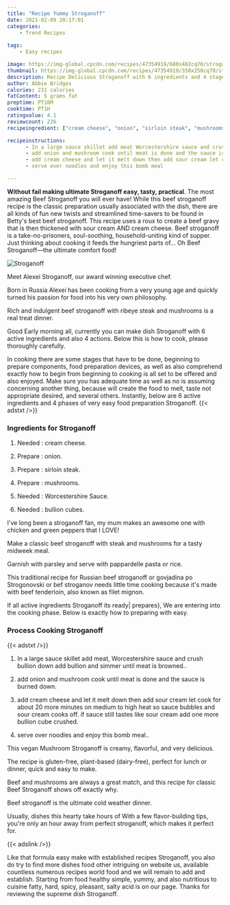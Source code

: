 ```yaml
---
title: "Recipe Yummy Stroganoff"
date: 2021-02-09 20:17:01
categories:
    - Trend Recipes
    
tags:
    - Easy recipes

image: https://img-global.cpcdn.com/recipes/47354919/680x482cq70/stroganoff-recipe-main-photo.jpg
thumbnail: https://img-global.cpcdn.com/recipes/47354919/350x250cq70/stroganoff-recipe-main-photo.jpg
description: Recipe Delicious Stroganoff with 6 ingredients and 4 stages of easy cooking.
author: Abbie Bridges
calories: 231 calories
fatContent: 5 grams fat
preptime: PT18M
cooktime: PT1H
ratingvalue: 4.1
reviewcount: 226
recipeingredient: ["cream cheese", "onion", "sirloin steak", "mushrooms", "Worcestershire Sauce", "bullion cubes"]

recipeinstructions: 
      - In a large sauce skillet add meat Worcestershire sauce and crush bullion down add bullion and simmer until meat is browned 
      - add onion and mushroom cook until meat is done and the sauce is burned down 
      - add cream cheese and let it melt down then add sour cream let cook for about 20 more minutes on medium to high heat so sauce bubbles and sour cream cooks off if sauce still tastes like sour cream add one more bullion cube crushed 
      - serve over noodles and enjoy this bomb meal

---
```




**Without fail making ultimate Stroganoff easy, tasty, practical**. The most amazing Beef Stroganoff you will ever have! While this beef stroganoff recipe is the classic preparation usually associated with the dish, there are all kinds of fun new twists and streamlined time-savers to be found in Betty&#39;s best beef stroganoff. This recipe uses a roux to create a beef gravy that is then thickened with sour cream AND cream cheese. Beef stroganoff is a take-no-prisoners, soul-soothing, household-uniting kind of supper. Just thinking about cooking it feeds the hungriest parts of… Oh Beef Stroganoff—the ultimate comfort food!


![Stroganoff](https://img-global.cpcdn.com/recipes/47354919/680x482cq70/stroganoff-recipe-main-photo.jpg "Stroganoff")



Meet Alexei Stroganoff, our award winning executive chef.

Born in Russia Alexei has been cooking from a very young age and quickly turned his passion for food into his very own philosophy.

Rich and indulgent beef stroganoff with ribeye steak and mushrooms is a real treat dinner.


Good Early morning all, currently you can make dish Stroganoff with 6 active ingredients and also 4 actions. Below this is how to cook, please thoroughly carefully.

In cooking there are some stages that have to be done, beginning to prepare components, food preparation devices, as well as also comprehend exactly how to begin from beginning to cooking is all set to be offered and also enjoyed. Make sure you has adequate time as well as no is assuming concerning another thing, because will create the food to melt, taste not appropriate desired, and several others. Instantly, below are 6 active ingredients and 4 phases of very easy food preparation Stroganoff.
{{< adstxt />}}

### Ingredients for Stroganoff


1. Needed  : cream cheese.

1. Prepare  : onion.

1. Prepare  : sirloin steak.

1. Prepare  : mushrooms.

1. Needed  : Worcestershire Sauce.

1. Needed  : bullion cubes.


I&#39;ve long been a stroganoff fan, my mum makes an awesome one with chicken and green peppers that I LOVE!

Make a classic beef stroganoff with steak and mushrooms for a tasty midweek meal.

Garnish with parsley and serve with pappardelle pasta or rice.

This traditional recipe for Russian beef stroganoff or govjadina po Strogonovski or bef stroganov needs little time cooking because it&#39;s made with beef tenderloin, also known as filet mignon.


If all active ingredients Stroganoff its ready| prepares}, We are entering into the cooking phase. Below is exactly how to preparing with easy.

### Process Cooking Stroganoff

{{< adstxt />}}


1. In a large sauce skillet add meat, Worcestershire sauce and crush bullion down add bullion and simmer until meat is browned..



1. add onion and mushroom cook until meat is done and the sauce is burned down.



1. add cream cheese and let it melt down then add sour cream let cook for about 20 more minutes on medium to high heat so sauce bubbles and sour cream cooks off. if sauce still tastes like sour cream add one more bullion cube crushed.



1. serve over noodles and enjoy this bomb meal..




This vegan Mushroom Stroganoff is creamy, flavorful, and very delicious.

The recipe is gluten-free, plant-based (dairy-free), perfect for lunch or dinner, quick and easy to make.

Beef and mushrooms are always a great match, and this recipe for classic Beef Stroganoff shows off exactly why.

Beef stroganoff is the ultimate cold weather dinner.

Usually, dishes this hearty take hours of With a few flavor-building tips, you&#39;re only an hour away from perfect stroganoff, which makes it perfect for.


{{< adslink />}}

Like that formula easy make with established recipes Stroganoff, you also do try to find more dishes food other intriguing on website us, available countless numerous recipes world food and we will remain to add and establish. Starting from food healthy simple, yummy, and also nutritious to cuisine fatty, hard, spicy, pleasant, salty acid is on our page. Thanks for reviewing the supreme dish Stroganoff.
